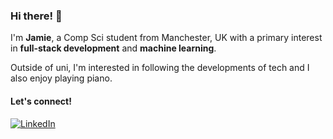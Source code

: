 ### Hi there! 👋

I'm **Jamie**, a Comp Sci student from Manchester, UK with a primary interest in **full-stack development** and **machine learning**.

Outside of uni, I'm interested in following the developments of tech and I also enjoy playing piano.

#### Let's connect!
[<img alt="LinkedIn" src="https://img.shields.io/badge/LinkedIn-%230E76A8.svg?&style=for-the-badge&logo=LinkedIn&logoColor=white" />](https://linkedin.com/in/jjjamielo)
